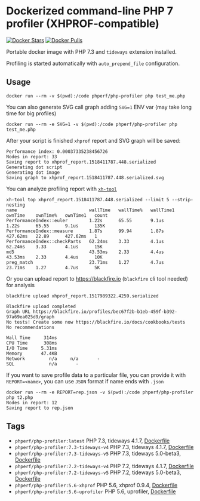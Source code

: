 # Dockerized command-line PHP 7 profiler (XHPROF-compatible)

[![Docker Stars](https://img.shields.io/docker/stars/phperf/php-profiler.svg)](https://hub.docker.com/r/phperf/php-profiler)
[![Docker Pulls](https://img.shields.io/docker/pulls/phperf/php-profiler.svg)](https://hub.docker.com/r/phperf/php-profiler)

Portable docker image with PHP 7.3 and `tideways` extension installed.

Profiling is started automatically with `auto_prepend_file` configuration.

## Usage

```
docker run --rm -v $(pwd):/code phperf/php-profiler php test_me.php
```

You can also generate SVG call graph adding `SVG=1` ENV var (may take long time for big profiles)

```
docker run --rm -e SVG=1 -v $(pwd):/code phperf/php-profiler php test_me.php
```

After your script is finished `xhprof` report and SVG graph will be saved:

```
Performance index: 0.00037335238456726
Nodes in report: 33
Saving report to xhprof_report.1518411787.448.serialized
Generating dot script
Generating dot image
Saving graph to xhprof_report.1518411787.448.serialized.svg
```

You can analyze profiling report with [`xh-tool`](https://github.com/phperf/xh-tool)

```
xh-tool top xhprof_report.1518411787.448.serialized --limit 5 --strip-nesting
name                           wallTime   wallTime%   wallTime1   ownTime    ownTime%   ownTime1   count
PerformanceIndex::euler        1.22s      65.55       9.1us       1.22s      65.55      9.1us      135K 
PerformanceIndex::measure      1.87s      99.94       1.87s       427.62ms   22.89      427.62ms   1    
PerformanceIndex::checkParts   62.24ms    3.33        4.1us       62.24ms    3.33       4.1us      15K  
md5                            43.53ms    2.33        4.4us       43.53ms    2.33       4.4us      10K  
preg_match                     23.71ms    1.27        4.7us       23.71ms    1.27       4.7us      5K   
```

Or you can upload report to https://blackfire.io (`blackfire` cli tool needed) for analysis

```
blackfire upload xhprof_report.1517989322.4259.serialized
```

```
Blackfire upload completed
Graph URL https://blackfire.io/profiles/bec67f2b-b1eb-459f-b392-97a69ea025d9/graph
No tests! Create some now https://blackfire.io/docs/cookbooks/tests
No recommendations

Wall Time     314ms
CPU Time      308ms
I/O Time     5.31ms
Memory       47.4KB
Network         n/a     n/a       -
SQL             n/a       -
```

If you want to save profile data to a particular file, you can provide it with `REPORT=<name>`, you can use `JSON` format if name ends with `.json`

```
docker run --rm -e REPORT=rep.json -v $(pwd):/code phperf/php-profiler php t2.php
Nodes in report: 12
Saving report to rep.json
```

## Tags

* `phperf/php-profiler:latest` PHP 7.3, tideways 4.1.7, [Dockerfile](https://github.com/phperf/profiler-docker/blob/master/Dockerfile.tideways_v4_php73)
* `phperf/php-profiler:7.3-tideways-v4` PHP 7.3, tideways 4.1.7, [Dockerfile](https://github.com/phperf/profiler-docker/blob/master/Dockerfile.tideways_v4_php73)
* `phperf/php-profiler:7.3-tideways-v5` PHP 7.3, tideways 5.0-beta3, [Dockerfile](https://github.com/phperf/profiler-docker/blob/master/Dockerfile.tideways_v5_php73)
* `phperf/php-profiler:7.2-tideways-v4` PHP 7.2, tideways 4.1.7, [Dockerfile](https://github.com/phperf/profiler-docker/blob/master/Dockerfile.tideways_v4_php72)
* `phperf/php-profiler:7.2-tideways-v5` PHP 7.2, tideways 5.0-beta3, [Dockerfile](https://github.com/phperf/profiler-docker/blob/master/Dockerfile.tideways_v5_php72)
* `phperf/php-profiler:5.6-xhprof` PHP 5.6, xhprof 0.9.4, [Dockerfile](https://github.com/phperf/profiler-docker/blob/master/Dockerfile.xhprof_php56)
* `phperf/php-profiler:5.6-uprofiler` PHP 5.6, uprofiler, [Dockerfile](https://github.com/phperf/profiler-docker/blob/master/Dockerfile.uprofiler_php56)
